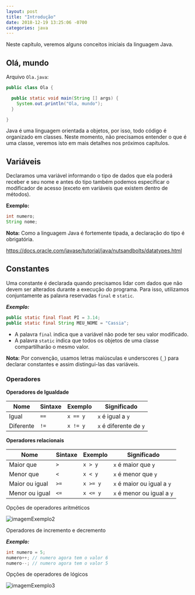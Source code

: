 ```yaml
---
layout: post
title: "Introdução"
date: 2018-12-19 13:25:06 -0700
categories: java
---
```


Neste capítulo, veremos alguns conceitos iniciais da linguagem Java.

## Olá, mundo

Arquivo `Ola.java`:

```java
public class Ola {

  public static void main(String [] args) {
    System.out.println("Ola, mundo");
  }

}
```

Java é uma linguagem orientada a objetos, por isso, todo código é organizado em classes. Neste momento, não precisamos entender o que é uma
classe, veremos isto em mais detalhes nos próximos capítulos.


## Variáveis

Declaramos uma variável informando o tipo de dados que ela poderá receber e seu nome e antes do tipo também podemos especificar o
modificador de acesso (exceto em variáveis que existem dentro de métodos).

__Exemplo:__

``` java
int numero;
String nome;
```

**Nota:** Como a linguagem Java é fortemente tipada, a declaração do tipo é obrigatória.

https://docs.oracle.com/javase/tutorial/java/nutsandbolts/datatypes.html

## Constantes

Uma constante é declarada quando precisamos lidar com dados que não devem ser alterados durante a execução do programa. Para isso,
utilizamos conjuntamente as palavra reservadas ``final`` e ``static``.

***Exemplo:***

``` java
public static final float PI = 3.14;
public static final String MEU_NOME = "Cassia";
```

* A palavra ``final`` indica que a variável não pode ter seu valor modificado.
* A palavra ``static`` indica que todos os objetos de uma classe compartilharão o mesmo valor.

**Nota:** Por convenção, usamos letras maiúsculas e underscores (`_`) para declarar constantes e assim distingui-las das variáveis.


### Operadores

__Operadores de Igualdade__

| Nome      | Sintaxe | Exemplo  | Significado            |
| --------- | ------- | -------- | ---------------------- |
| Igual     | `==`    | `x == y` | `x` é igual a `y`      |
| Diferente | `!=`    | `x != y` | `x` é diferente de `y` |



__Operadores relacionais__

| Nome      | Sintaxe | Exemplo  | Significado            |
| --------- | ------- | -------- | ---------------------- |
| Maior que | `>` | `x > y` | `x` é maior que `y` |
| Menor que | `<` | `x < y` | `x` é menor que `y` |
| Maior ou igual | `>=` | `x >= y` | `x` é maior ou igual a `y` |
| Menor ou igual | `<=` | `x <= y` | `x` é menor ou igual a `y` |


Opções de operadores aritméticos

![imagemExemplo2](https://lh6.googleusercontent.com/JFFp5IV9c6IivgShCbi9f5NF7bJSPah-06OoAfUbtBEajtPjWtacQUiYYA5g0cR9tzO2ITsCqtXMtmWQG64ND8i6exA795CiJFtAld8R)

Operadores de incremento e decremento

***Exemplo:***

```java
int numero = 5;
numero++; // numero agora tem o valor 6
numero--; // numero agora tem o valor 5
```

Opções de operadores de lógicos

![imagemExemplo3](https://lh4.googleusercontent.com/dHuYPLRnGJUqXvaTPgKg0Jh3yewEU5UGkx6Hk9jHE4VsbQm3l0tWcxD6BcS7ywaHTsbs2g_RiFTjAdJPWAhHUdkwx8alR-EJJZ3PXBbr0w5Chi8Lolb_cLZw6B61DhpxwdTUFSd8)
